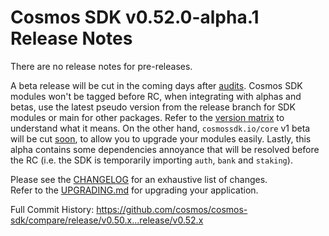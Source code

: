 # Cosmos SDK v0.52.0-alpha.1 Release Notes

There are no release notes for pre-releases.

A beta release will be cut in the coming days after [audits](https://github.com/cosmos/cosmos-sdk/issues/21176).
Cosmos SDK modules won't be tagged before RC, when integrating with alphas and betas, use the latest pseudo version from the release branch for SDK modules or main for other packages. Refer to the [version matrix](https://github.com/cosmos/cosmos-sdk?tab=readme-ov-file#version-matrix) to understand what it means.
On the other hand, `cosmossdk.io/core` v1 beta will be cut [soon](https://github.com/cosmos/cosmos-sdk/issues/21176), to allow you to upgrade your modules easily.
Lastly, this alpha contains some dependencies annoyance that will be resolved before the RC (i.e. the SDK is temporarily importing `auth`, `bank` and `staking`).

Please see the [CHANGELOG](https://github.com/cosmos/cosmos-sdk/blob/release/v0.52.x/CHANGELOG.md) for an exhaustive list of changes.  
Refer to the [UPGRADING.md](https://github.com/cosmos/cosmos-sdk/blob/release/v0.52.x/UPGRADING.md) for upgrading your application.

Full Commit History: https://github.com/cosmos/cosmos-sdk/compare/release/v0.50.x...release/v0.52.x
